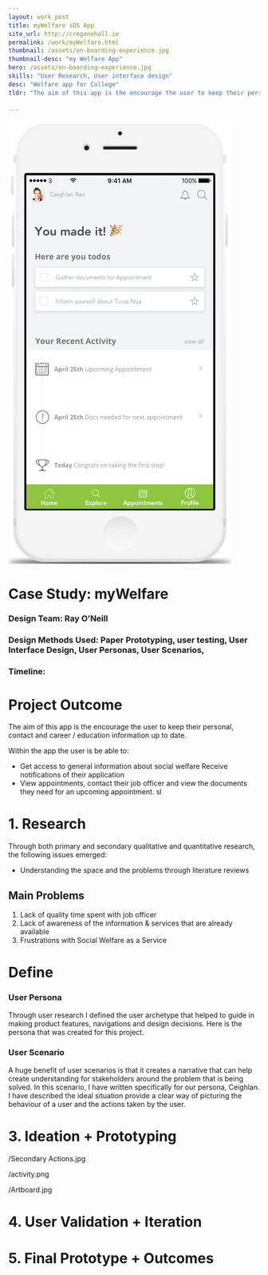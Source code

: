 ```yaml
---
layout: work_post
title: myWelfare iOS App
site_url: http://creganehall.ie
permalink: /work/myWelfare.html
thumbnail: /assets/on-boarding-experience.jpg
thumbnail-desc: "my Welfare App"
hero: /assets/on-boarding-experience.jpg
skills: "User Research, User interface design"
desc: "Welfare app for College"
tldr: "The aim of this app is the encourage the user to keep their personal, contact and career / education information up to date."

---
```


<img src="/assets/in-iPhone.jpg" alt="">

# Case Study: myWelfare
### Design Team: Ray O’Neill
### Design Methods Used: Paper Prototyping, user testing, User Interface Design, User Personas, User Scenarios,
### Timeline:

# Project Outcome

The aim of this app is the encourage the user to keep their personal, contact and career / education information up to date.

Within the app the user is be able to:

* Get access to general information about social welfare
Receive notifications of their application
* View appointments, contact their job officer and view the documents they need for an upcoming appointment.
sl

# 1. Research
Through both primary and secondary qualitative and quantitative research, the following issues emerged:

* Understanding the space and the problems through literature  reviews

## Main Problems

1. Lack of quality time spent with job officer
2. Lack of awareness of the information & services that are already available
2. Frustrations with Social Welfare as a Service



# Define


### User Persona
Through user research I defined the user archetype that helped to guide in making product features, navigations and design decisions. Here is the persona that was created for this project.

### User Scenario

A huge benefit of user scenarios is that it creates a narrative that can help create understanding for stakeholders around the problem that is being solved. In this scenario, I have written specifically for our persona, Ceighlan. I have described the ideal situation provide a clear way of picturing the behaviour of a user and the actions taken by the user.

# 3. Ideation + Prototyping

/Secondary Actions.jpg

/activity.png

/Artboard.jpg

# 4. User Validation + Iteration
# 5. Final Prototype + Outcomes

